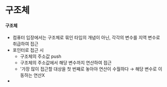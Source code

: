 # 구조체

#### 구조체

* 컴퓨터 입장에서는 구조체로 묶인 타입의 개념이 아닌, 각각의 변수를 지역 변수로 취급하여 접근
* 포인터로 접근 시
  * 구조체의 주소값 push
  * 구조체의  주소값에서 해당 변수까지 연산하여 접근
  * '가장 많이 접근할 대상을 첫 번째로 놓아야 연산이 수월하다 → 해당 변수로 이동하는 연산X
* 
